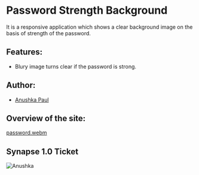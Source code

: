 # Password Strength Background
It is a responsive application which shows a clear background image on the basis of strength of the password.

## Features:
- Blury image turns clear if the password is strong.

## Author:
- [Anushka Paul](https://github.com/pilipi-puu-puu)

## Overview of the site:
[password.webm](https://user-images.githubusercontent.com/87390353/213478361-f1d3ee85-ca97-4202-b268-bc3968c5132b.webm)

## Synapse 1.0 Ticket

![Anushka](https://user-images.githubusercontent.com/87390353/213478462-e1a2110f-5b91-457c-a756-d77a376cd477.png)
